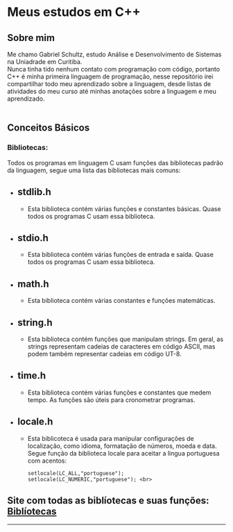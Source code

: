 # Meus estudos em C++  

## Sobre mim
Me chamo Gabriel Schultz, estudo Análise e Desenvolvimento de Sistemas na Uniadrade em Curitiba.  
Nunca tinha tido nenhum contato com programação com código, portanto C++ é minha primeira linguagem de programação, nesse repositório irei compartilhar todo meu aprendizado sobre a linguagem, desde listas de atividades do meu curso até minhas anotações sobre a linguagem e meu aprendizado.<br><br>

## Conceitos Básicos  
### __Bibliotecas:__
Todos os programas em linguagem C usam funções das bibliotecas padrão da linguagem, segue uma lista das bibliotecas mais comuns:  

 - ## **stdlib.h**
    -   Esta biblioteca contém várias funções e constantes básicas.  Quase todos os programas C usam essa biblioteca.  

- ## **stdio.h**
    - Esta biblioteca contém várias funções de entrada e saída.  Quase todos os programas C usam essa biblioteca.  

- ## **math.h**
    - Esta biblioteca contém várias constantes e funções matemáticas.  

- ## **string.h**
    - Esta biblioteca contém funções que manipulam strings. Em geral, as strings representam cadeias de caracteres em código ASCII, mas podem também representar cadeias em código UT-8.
  
- ## **time.h**
    - Esta biblioteca contém várias funções e constantes que medem tempo.  As funções são úteis para cronometrar programas.  

- ## **locale.h**  
    - Esta biblicoteca é usada para manipular configurações de localização, como idioma, formatação de números, moeda e data. Segue função da biblioteca locale para aceitar a lingua portuguesa com acentos:

          setlocale(LC_ALL,"portuguese");
          setlocale(LC_NUMERIC,"portuguese"); <br>
##   Site com todas as biblíotecas e suas funções:  [Biblíotecas](https://www.tutorialspoint.com/c_standard_library/index.htm)

---
<br>

